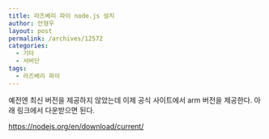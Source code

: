 ```yaml
---
title: 라즈베리 파이 node.js 설치 
author: 안형우
layout: post
permalink: /archives/12572
categories:
  - 기타
  - 서버단
tags:
  - 라즈베리 파이
---
```

예전엔 최신 버전을 제공하지 않았는데 이제 공식 사이트에서 arm 버전을 제공한다. 아래 링크에서 다운받으면 된다.

<https://nodejs.org/en/download/current/>

